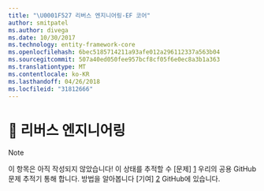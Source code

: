 ```yaml
---
title: "\U0001F527 리버스 엔지니어링-EF 코어"
author: smitpatel
ms.author: divega
ms.date: 10/30/2017
ms.technology: entity-framework-core
ms.openlocfilehash: 6bec5185714211a93afe012a296112337a563b04
ms.sourcegitcommit: 507a40ed050fee957bcf8cf05f6e0ec8a3b1a363
ms.translationtype: MT
ms.contentlocale: ko-KR
ms.lasthandoff: 04/26/2018
ms.locfileid: "31812666"
---
```

# <a name="-reverse-engineering"></a>🔧 리버스 엔지니어링

> [!NOTE]
> 이 항목은 아직 작성되지 않았습니다! 이 상태를 추적할 수 [문제] [ 1] 우리의 공용 GitHub 문제 추적기 통해 합니다. 방법을 알아봅니다 [기여] [ 2] GitHub에 있습니다.


  [1]: https://github.com/aspnet/EntityFramework.Docs/issues/508
  [2]: https://github.com/aspnet/EntityFramework.Docs/blob/master/CONTRIBUTING.md
